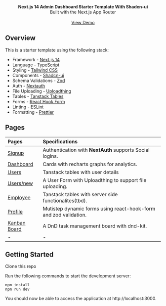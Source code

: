 <picture>
  <source media="(prefers-color-scheme: dark)" srcset="https://user-images.githubusercontent.com/9113740/201498864-2a900c64-d88f-4ed4-b5cf-770bcb57e1f5.png">
  <source media="(prefers-color-scheme: light)" srcset="https://user-images.githubusercontent.com/9113740/201498152-b171abb8-9225-487a-821c-6ff49ee48579.png">
</picture>

<div align="center"><strong>Next.js 14 Admin Dashboard Starter Template With Shadcn-ui</strong></div>
<div align="center">Built with the Next.js App Router</div>
<br />
<div align="center">
<a href="https://next-shadcn-dashboard-starter.vercel.app">View Demo</a>
<span>
</div>

## Overview

This is a starter template using the following stack:

- Framework - [Next.js 14](https://nextjs.org/13)
- Language - [TypeScript](https://www.typescriptlang.org)
- Styling - [Tailwind CSS](https://tailwindcss.com)
- Components - [Shadcn-ui](https://ui.shadcn.com)
- Schema Validations - [Zod](https://zod.dev)
- Auth - [Nextauth](https://next-auth.js.org)
- File Uploading - [Uploadthing](https://uploadthing.com)
- Tables - [Tanstack Tables](https://ui.shadcn.com/docs/components/data-table)
- Forms - [React Hook Form](https://ui.shadcn.com/docs/components/form)
- Linting - [ESLint](https://eslint.org)
- Formatting - [Prettier](https://prettier.io)

## Pages

| Pages                                                                             | Specifications                                           |
| :-------------------------------------------------------------------------------- | :------------------------------------------------------- |
| [Signup](https://next-shadcn-dashboard-starter.vercel.app/)                       | Authentication with **NextAuth** supports Social logins. |
| [Dashboard](https://next-shadcn-dashboard-starter.vercel.app/dashboard)           | Cards with recharts graphs for analytics.                |
| [Users](https://next-shadcn-dashboard-starter.vercel.app/dashboard/user)          | Tanstack tables with user details                        |
| [Users/new](https://next-shadcn-dashboard-starter.vercel.app/dashboard/user/new)  | A User Form with Uploadthing to support file uploading.  |
| [Employee](https://next-shadcn-dashboard-starter.vercel.app/dashboard/employee)   | Tanstack tables with server side functionalites(tbd).    |
| [Profile](https://next-shadcn-dashboard-starter.vercel.app/dashboard/profile)     | Mutistep dynamic forms using react-hook-form and zod validation. |
| [Kanban Board](https://next-shadcn-dashboard-starter.vercel.app/dashboard/kanban) | A DnD task management board with dnd-kit.                |
| -                                                                                 | -                                                        |

## Getting Started

Clone this repo

Run the following commands to start the development server:

```
npm install
npm run dev
```

You should now be able to access the application at http://localhost:3000.

